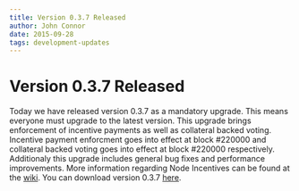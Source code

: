 ```yaml
---
title: Version 0.3.7 Released
author: John Connor
date: 2015-09-28
tags: development-updates
---
```

# Version 0.3.7 Released
Today we have released version 0.3.7 as a mandatory upgrade. This means
everyone must upgrade to the latest version. This upgrade brings enforcement
of incentive payments as well as collateral backed voting. Incentive payment
enforcment goes into effect at block #220000 and collateral backed voting goes
into effect at block #220000 respectively. Additionaly this upgrade includes
general bug fixes and performance improvements. More information regarding
Node Incentives can be found at the
[wiki](https://docs.vcash.info/technologies/node-incentives/). You can
download version 0.3.7 [here](https://vcash.info/downloads).
